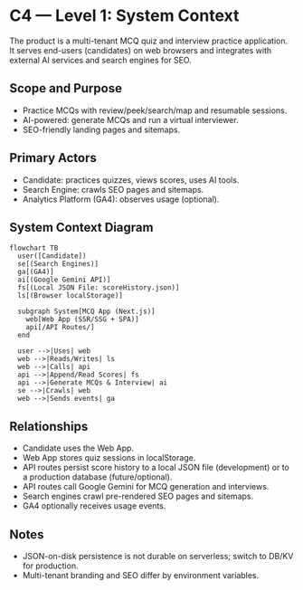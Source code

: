 # C4 — Level 1: System Context

The product is a multi-tenant MCQ quiz and interview practice application. It serves end-users (candidates) on web browsers and integrates with external AI services and search engines for SEO.

## Scope and Purpose
- Practice MCQs with review/peek/search/map and resumable sessions.
- AI-powered: generate MCQs and run a virtual interviewer.
- SEO-friendly landing pages and sitemaps.

## Primary Actors
- Candidate: practices quizzes, views scores, uses AI tools.
- Search Engine: crawls SEO pages and sitemaps.
- Analytics Platform (GA4): observes usage (optional).

## System Context Diagram

```mermaid
flowchart TB
  user([Candidate])
  se[(Search Engines)]
  ga[(GA4)]
  ai[(Google Gemini API)]
  fs[(Local JSON File: scoreHistory.json)]
  ls[(Browser localStorage)]

  subgraph System[MCQ App (Next.js)]
    web[Web App (SSR/SSG + SPA)]
    api[/API Routes/]
  end

  user -->|Uses| web
  web -->|Reads/Writes| ls
  web -->|Calls| api
  api -->|Append/Read Scores| fs
  api -->|Generate MCQs & Interview| ai
  se -->|Crawls| web
  web -->|Sends events| ga
```

## Relationships
- Candidate uses the Web App.
- Web App stores quiz sessions in localStorage.
- API routes persist score history to a local JSON file (development) or to a production database (future/optional).
- API routes call Google Gemini for MCQ generation and interviews.
- Search engines crawl pre-rendered SEO pages and sitemaps.
- GA4 optionally receives usage events.

## Notes
- JSON-on-disk persistence is not durable on serverless; switch to DB/KV for production.
- Multi-tenant branding and SEO differ by environment variables.

